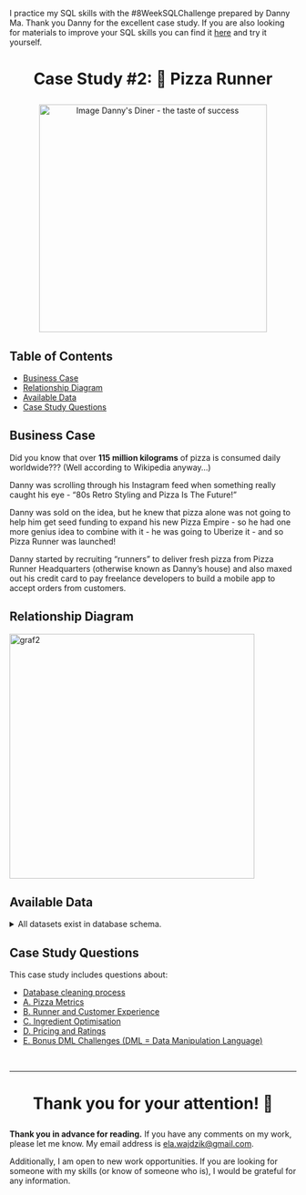 I practice my SQL skills with the #8WeekSQLChallenge prepared by Danny Ma. Thank you Danny for the excellent case study.
If you are also looking for materials to improve your SQL skills you can find it [here](https://8weeksqlchallenge.com/) and try it yourself.

# <p align="center"> Case Study #2: 🍕 Pizza Runner
<p align="center"> <img src="https://8weeksqlchallenge.com/images/case-study-designs/2.png" alt="Image Danny's Diner - the taste of success" height="400">

## Table of Contents
- [Business Case](#business-case)
- [Relationship Diagram](#relationship-diagram)
- [Available Data](#available-data)
- [Case Study Questions](#case-study-questions)


## Business Case
Did you know that over **115 million kilograms** of pizza is consumed daily worldwide??? (Well according to Wikipedia anyway…)

Danny was scrolling through his Instagram feed when something really caught his eye - “80s Retro Styling and Pizza Is The Future!”

Danny was sold on the idea, but he knew that pizza alone was not going to help him get seed funding to expand his new Pizza Empire - so he had one more genius idea to combine with it - he was going to Uberize it - and so Pizza Runner was launched!

Danny started by recruiting “runners” to deliver fresh pizza from Pizza Runner Headquarters (otherwise known as Danny’s house) and also maxed out his credit card to pay freelance developers to build a mobile app to accept orders from customers.



## Relationship Diagram

<img width="430" alt="graf2" src="https://github.com/ElaWajdzik/8-Week-SQL-Challenge/assets/26794982/b8c108d2-0bf9-40af-867a-ae307acbf921">

## Available Data

<details><summary>
    All datasets exist in database schema.
  </summary> 

#### ``Table 1: runners``

runner_id | registration_date
-- |--
1 | 2021-01-01
2 | 2021-01-03
3 | 2021-01-08
4 | 2021-01-15

#### ``Table 2: customer_orders``

order_id | customer_id | pizza_id | exclusions | extras | order_time
-- |-- | -- | -- | -- | --
1 | 101 | 1 |  |  	 	 | 2021-01-01 18:05:02
2 | 101 | 1 |  	 |  	 | 2021-01-01 19:00:52
3 | 102 | 1 |  	 |  	 | 2021-01-02 23:51:23
3 | 102 | 2 |  	 | NaN	 | 2021-01-02 23:51:23
4 | 103 | 1 | 4 | 	 	 | 2021-01-04 13:23:46
4 | 103 | 1 | 4 |  	 | 2021-01-04 13:23:46
4 | 103 | 2 | 4 |   | 2021-01-04 13:23:46
5 | 104 | 1 | null | 1 | 2021-01-08 21:00:29
6 | 101 | 2 | null | null | 2021-01-08 21:03:13
7 | 105 | 2 | null | 1 | 2021-01-08 21:20:29
8 | 102 | 1 | null | null | 2021-01-09 23:54:33
9 | 103 | 1 | 4 | 1, 5 | 2021-01-10 11:22:59
10 | 104 | 1 | null | null | 2021-01-11 18:34:49
10 | 104 | 1 | 2, 6 | 1, 4 | 2021-01-11 18:34:49

#### ``Table 3: runner_orders``

order_id | runner_id | pickup_time | distance | duration | cancellation
-- |-- |-- |-- |-- |-- |
1 | 1 | 2021-01-01 18:15:34 | 20km | 32 minutes | 
2 | 1 | 2021-01-01 19:10:54 | 20km | 27 minutes | 
3 | 1 | 2021-01-03 00:12:37 | 13.4km | 20 mins | NaN
4 | 2 | 2021-01-04 13:53:03 | 23.4 | 40 | NaN
5 | 3 | 2021-01-08 21:10:57 | 10 | 15 | NaN
6 | 3 | null | null | null | Restaurant Cancellation
7 | 2 | 2020-01-08 21:30:45 | 25km | 25mins | null
8 | 2 | 2020-01-10 00:15:02 | 23.4 km | 15 minute | null
9 | 2 | null | null | null | Customer Cancellation
10 | 1 | 2020-01-11 18:50:20 | 10km | 10minutes | null

#### ``Table 4: pizza_names``

pizza_id | pizza_name
-- |--
1 | Meat Lovers
2 | Vegetarian

#### ``Table 5: pizza_recipes``

pizza_id | toppings
-- |--
1 | 1, 2, 3, 4, 5, 6, 8, 10
2 | 4, 6, 7, 9, 11, 12

#### ``Table 6: pizza_toppings``

topping_id | topping_name
-- |--
1 | Bacon
2 | BBQ Sauce
3 | Beef
4 | Cheese
5 | Chicken
6 | Mushrooms
7 | Onions
8 | Pepperoni
9 | Peppers
10 | Salami
11 | Tomatoes
12 | Tomato Sauce

  </details>


## Case Study Questions
This case study includes questions about:
- [Database cleaning process]()
- [A. Pizza Metrics](https://github.com/ElaWajdzik/SQL_Challenge_Case_Study_2---Pizza-Runner/blob/main/A.%20Pizza%20Metrics.md)
- [B. Runner and Customer Experience](https://github.com/ElaWajdzik/SQL_Challenge_Case_Study_2---Pizza-Runner/blob/main/B.%20Runner%20and%20Customer%20Experience.md)
- [C. Ingredient Optimisation](https://github.com/ElaWajdzik/SQL_Challenge_Case_Study_2---Pizza-Runner/blob/main/C.%20Ingredient%20Optimisation.md)
- [D. Pricing and Ratings](https://github.com/ElaWajdzik/SQL_Challenge_Case_Study_2---Pizza-Runner/blob/main/D.%20Pricing%20and%20Ratings.md)
- [E. Bonus DML Challenges (DML = Data Manipulation Language)]()

<br/>

*** 

 # <p align="center"> Thank you for your attention! 🫶️

**Thank you in advance for reading.** If you have any comments on my work, please let me know. My email address is ela.wajdzik@gmail.com.

Additionally, I am open to new work opportunities. If you are looking for someone with my skills (or know of someone who is), I would be grateful for any information.